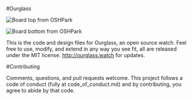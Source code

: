 #Ourglass


![Board top from OSHPark](https://644db4de3505c40a0444-327723bce298e3ff5813fb42baeefbaa.ssl.cf1.rackcdn.com/a1ed740a15af6f769eb1e03e3637f46a.png)

![Board bottom from OSHPark](https://644db4de3505c40a0444-327723bce298e3ff5813fb42baeefbaa.ssl.cf1.rackcdn.com/6dfb3c1eb57ce25f736b928f21c3ab2e.png)


This is the code and design files for Ourglass, an open source watch. Feel free to use, modify, and extend in any way you see fit, all are released under the MIT license. http://ourglass.watch for updates.

#Contributing

Comments, questions, and pull requests welcome. This project follows a code of conduct (fully at code_of_conduct.md) and by contributing, you agree to abide by that code.
